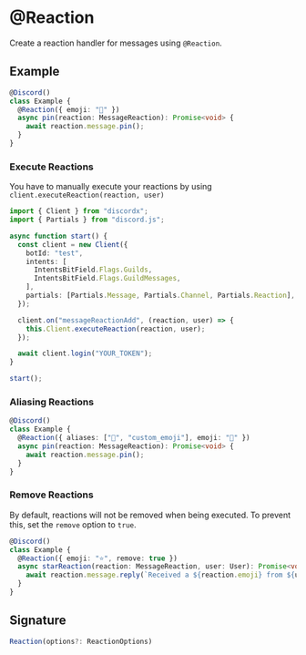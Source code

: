 # @Reaction

Create a reaction handler for messages using `@Reaction`.

## Example

```ts
@Discord()
class Example {
  @Reaction({ emoji: "📌" })
  async pin(reaction: MessageReaction): Promise<void> {
    await reaction.message.pin();
  }
}
```

### Execute Reactions

You have to manually execute your reactions by using `client.executeReaction(reaction, user)`

```ts
import { Client } from "discordx";
import { Partials } from "discord.js";

async function start() {
  const client = new Client({
    botId: "test",
    intents: [
      IntentsBitField.Flags.Guilds,
      IntentsBitField.Flags.GuildMessages,
    ],
    partials: [Partials.Message, Partials.Channel, Partials.Reaction], // Necessary to receive reactions for uncached messages
  });

  client.on("messageReactionAdd", (reaction, user) => {
    this.Client.executeReaction(reaction, user);
  });

  await client.login("YOUR_TOKEN");
}

start();
```

### Aliasing Reactions

```ts
@Discord()
class Example {
  @Reaction({ aliases: ["📍", "custom_emoji"], emoji: "📌" })
  async pin(reaction: MessageReaction): Promise<void> {
    await reaction.message.pin();
  }
}
```

### Remove Reactions

By default, reactions will not be removed when being executed. To prevent this, set the `remove` option to `true`.

```ts
@Discord()
class Example {
  @Reaction({ emoji: "⭐", remove: true })
  async starReaction(reaction: MessageReaction, user: User): Promise<void> {
    await reaction.message.reply(`Received a ${reaction.emoji} from ${user}`);
  }
}
```

## Signature

```ts
Reaction(options?: ReactionOptions)
```
